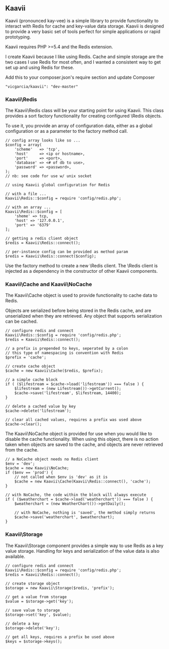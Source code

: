 ## Kaavii

Kaavii (pronounced kay-vee) is a simple library to provide functionality to
interact with Redis for cache and key-value data storage.  Kaavii is designed
to provide a very basic set of tools perfect for simple applications or
rapid prototyping.

Kaavii requires PHP >=5.4 and the Redis extension.

I create Kaavii because I like using Redis.  Cache and simple storage are
the two cases I use Redis for most often, and I wanted a consistent way to
get set up and using Redis for these.

Add this to your composer.json's require section and update Composer

    "vicgarcia/kaavii": "dev-master"


### Kaavii\Redis

The Kaavii\Redis class will be your starting point for using Kaavii.  This
class provides a sort factory functionality for creating configured \Redis
objects.

To use it, you provide an array of configuration data, either as a global
configuration or as a parameter to the factory method call.

    // config array looks like so ...
    $config = array(
        'scheme'   => 'tcp',
        'host'     => <ip or hostname>,
        'port'     => <port>,
        'database' => <# of db to use>,
        'password' => <password>,
    );
    // nb: see code for use w/ unix socket

    // using Kaavii global configuration for Redis

    // with a file ...
    Kaavii\Redis::$config = require 'config/redis.php';

    // with an array ...
    Kaavii\Redis::$config = [
        'sheme' => tcp,
        'host' => '127.0.0.1',
        'port' => '6379'
    ];

    // getting a redis client object
    $redis = Kaavii\Redis::connect();

    // per-instance config can be provided as method param
    $redis = Kaavii\Redis::connect($config);


Use the factory method to create a new \Redis client.  The \Redis client is
injected as a dependency in the constructor of other Kaavii components.

### Kaavii\Cache and Kaavii\NoCache

The Kaavii\Cache object is used to provide functionality to cache data to Redis.

Objects are serialized before being stored in the Redis cache, and are
unserialized when they are retrieved.  Any object that supports serialization
can be cached.

    // configure redis and connect
    Kaavii\Redis::$config = require 'config/redis.php';
    $redis = Kaavii\Redis::connect();

    // a prefix is prepended to keys, seperated by a colon
    // this type of namespacing is convention with Redis
    $prefix = 'cache';

    // create cache object
    $cache = new Kaavii\Cache($redis, $prefix);

    // a simple cache block
    if ( ($lifestream = $cache->load('lifestream')) === false ) {
        $lifestream = (new Lifestream())->getCurrent();
        $cache->save('lifestream', $lifestream, 14400);
    }

    // delete a cached value by key
    $cache->delete('lifestream');

    // clear all cached values, requires a prefix was used above
    $cache->clear();


The Kaavii\NoCache object is provided for use when you would like to disable
the cache functionality.  When using this object, there is no action taken when
objects are saved to the cache, and objects are never retrieved from the cache.

    // a NoCache object needs no Redis client
    $env = 'dev';
    $cache = new Kaavii\NoCache;
    if ($env == 'prod') {
        // not called when $env is 'dev' as it is
        $cache = new Kaavii\Cache(Kaavii\Redis::connect(), 'cache');
    }

    // with NoCache, the code within the block will always execute
    if ( ($weatherchart = $cache->load('weatherchart')) === false ) {
        $weatherchart = (new WeatherChart())->getDaily();

        // with NoCache, nothing is 'saved', the method simply returns
        $cache->save('weatherchart', $weatherchart);
    }

### Kaavii\Storage

The Kaavii\Storage component provides a simple way to use Redis as a key value
storage.  Handling for keys and serialization of the value data is also
available.

    // configure redis and connect
    Kaavii\Redis::$config = require 'config/redis.php';
    $redis = Kaavii\Redis::connect();

    // create storage object
    $storage = new Kaavii\Storage($redis, 'prefix');

    // get a value from storage
    $value = $storage->get('key');

    // save value to storage
    $storage->set('key', $value);

    // delete a key
    $storage->delete('key');

    // get all keys, requires a prefix be used above
    $keys = $storage->keys();

